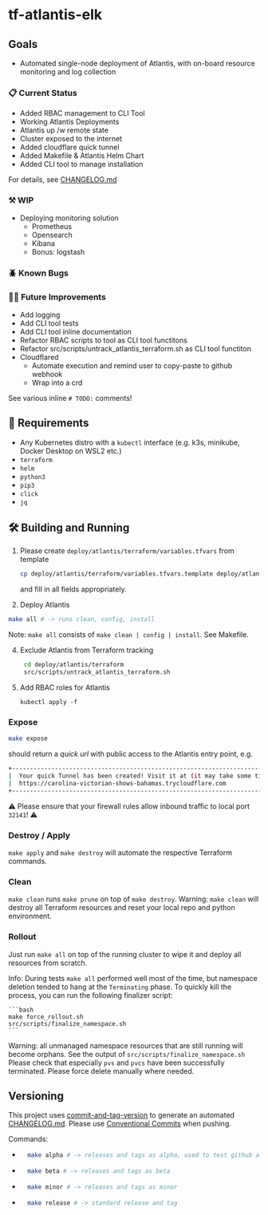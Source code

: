 # tf-atlantis-elk

## Goals

* Automated single-node deployment of Atlantis, with on-board resource monitoring and log collection

### 📋 Current Status

* Added RBAC management to CLI Tool
* Working Atlantis Deployments
* Atlantis up /w remote state
* Cluster exposed to the internet
* Added cloudflare quick tunnel
* Added Makefile & Atlantis Helm Chart
* Added CLI tool to manage installation

For details, see [CHANGELOG.md](CHANGELOG.md)

### ⚒️ WIP

* Deploying monitoring solution
    * Prometheus
    * Opensearch
    * Kibana
    * Bonus: logstash

### 🪲 Known Bugs


### 🧑‍🏭 Future Improvements

* Add logging
* Add CLI tool tests
* Add CLI tool inline documentation
* Refactor RBAC scripts to tool as CLI tool functitons
* Refactor src/scripts/untrack_atlantis_terraform.sh as CLI tool functiton
* Cloudflared
    * Automate execution and remind user to copy-paste to github webhook
    * Wrap into a crd

See various inline `# TODO:` comments!

## 🫡 Requirements

* Any Kubernetes distro with a `kubectl` interface (e.g. k3s, minikube, Docker Desktop on WSL2 etc.)
* `terraform`
* `helm`
* `python3`
* `pip3`
* `click`
* `jq`

## 🛠️ Building and Running

1. Please create `deploy/atlantis/terraform/variables.tfvars` from template
    ```bash
    cp deploy/atlantis/terraform/variables.tfvars.template deploy/atlantis/terraform/variables.tfvars
    ```
    and fill in all fields appropriately.

2. Deploy Atlantis

```bash
make all # -> runs clean, config, install
```
Note: `make all` consists of `make clean | config | install`. See Makefile.


4. Exclude Atlantis from Terraform tracking
   ```bash
    cd deploy/atlantis/terraform
    src/scripts/untrack_atlantis_terraform.sh
   ```

5. Add RBAC roles for Atlantis
   ```
   kubectl apply -f
   ```


### Expose

```bash
make expose
```
should return a *quick url* with public access to the Atlantis entry point, e.g.
```bash
+--------------------------------------------------------------------------------------------+
|  Your quick Tunnel has been created! Visit it at (it may take some time to be reachable):  |
|  https://carolina-victorian-shows-bahamas.trycloudflare.com                                |
+--------------------------------------------------------------------------------------------+
```

⚠️ Please ensure that your firewall rules allow inbound traffic to local port `32141`! ⚠️

### Destroy / Apply

`make apply` and `make destroy` will automate the respective Terraform commands.

### Clean

`make clean` runs `make prune` on top of `make destroy`.
Warning: `make clean` will destroy all Terraform resources and reset your local repo and python environment.

### Rollout

Just run `make all` on top of the running cluster to wipe it and deploy all resources from scratch.

Info: During tests `make all` performed well most of the time, but namespace deletion tended to hang at the `Terminating` phase.
To quickly kill the process, you can run the following finalizer script:

    ```bash
    make force_rollout.sh
    src/scripts/finalize_namespace.sh
    ```
   Warning: all unmanaged namespace resources that are still running will become orphans. See the output of `src/scripts/finalize_namespace.sh`
   Please check that especially `pvs` and `pvcs` have been successfully terminated. Please force delete manually where needed.


## Versioning

This project uses [commit-and-tag-version](https://github.com/absolute-version/commit-and-tag-version) to generate an automated [CHANGELOG.md](CHANGELOG.md).
Please use [Conventional Commits](https://www.conventionalcommits.org/en/v1.0.0/#summary) when pushing.

Commands:

* ```bash
    make alpha # -> releases and tags as alpha, used to test github actions
    ```


* ```bash
    make beta # -> releases and tags as beta
    ```

* ```bash
    make minor # -> releases and tags as minor
    ```

* ```bash
    make release # -> standard release and tag
    ```

